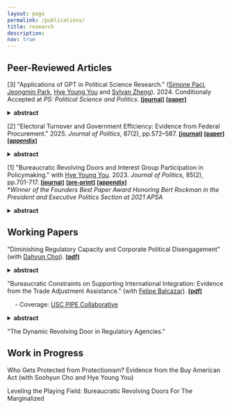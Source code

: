 ```yaml
---
layout: page
permalink: /publications/
title: research
description:   
nav: true
---
```


## Peer-Reviewed Articles
[3] "Applications of GPT in Political Science Research." (<a href='https://www.simonepaci.com'>Simone Paci</a>, <a href='https://jeongminpark-ps.github.io/'>Jeongmin Park</a>, <a href='https://hyeyoungyou.com'>Hye Young You</a> and <a href='https://sylvan.fish/about/'>Sylvan Zheng</a>). 2024. Conditionaly Accepted at _PS: Political Science and Politics_. **<a href='https://doi.org/10.1017/S1049096525000046'><font size="2"> [journal]</font></a>** **<a href='https://kyuwon-lee.github.io/research/gpt_polisci.pdf'><font size="2"> [paper]</font></a>** 
<details>
      <summary><b>abstract</b></summary>
      This paper explores the transformative role of GPT in political science research, demonstrating its potential to streamline data collection and analysis processes. By automating the extraction of information from diverse data sources—such as historical documents, meeting minutes, news articles, and unstructured digital content—GPT significantly reduces the time and financial resources traditionally required for data management. We explore how GPT’s capabilities complement the work of human research assistants, combining automated efficiency with human oversight to enhance both the reliability and depth of research outputs. The integration of GPT not only makes comprehensive data collection and analysis accessible to researchers with limited resources, it also enhances the overall efficiency and scope of research in political science. This article underscores the increasing importance of artificial intelligence tools in advancing empirical research within the field.
</details>    
<p/> 
 
[2] "Electoral Turnover and Government Efficiency: Evidence from Federal Procurement." 2025. _Journal of Politics_, 87(2), pp.572–587. **<a href='https://www.journals.uchicago.edu/doi/10.1086/732954'><font size="2"> [journal]</font></a>** **<a href='https://kyuwon-lee.github.io/research/jop_revision.pdf'><font size="2"> [paper]</font></a>**   **<a href='https://kyuwon-lee.github.io/research/appendix_v20.pdf'><font size="2"> [appendix]</font></a>** 
<details><summary><b>abstract</b></summary>
      The president's dominant influence on administrative policymaking has sparked public concerns about resulting inefficiencies at federal agencies. I examine how the possibility of future electoral turnover can limit agencies' engagement in presidential favoritism, focusing on policy areas where Congress can use informal means to constrain agencies' actions under the separation of powers system. In those areas, forward-looking agencies might alter their behavior to accommodate future constraints from the opposition Congress, even given substantial presidential influence. I evaluate these incentives using federal contract data in the United States. I find that as the probability of congressional turnover increases, federal agencies under unified government are more likely to award lower-cost contracts through competitive bidding in the expectation that the future Congress might compel agencies to abandon non-competitive contracts given to firms politically connected to the president. My findings challenge the dominant perspective that electoral turnover necessarily degrades bureaucratic performance.
</details>
<p/>

 
[1] "Bureaucratic Revolving Doors and Interest Group Participation in Policymaking." with <a href='https://hyeyoungyou.com'>Hye Young You</a>. 2023. _Journal of Politics_, 85(2), pp.701-717. **<a href='https://www.journals.uchicago.edu/doi/10.1086/722340'><font size="2"> [journal]</font></a>**   **<a href='https://kyuwon-lee.github.io/research/jop_manuscript.pdf'><font size="2"> [pre-print]</font></a>**   **<a href='https://kyuwon-lee.github.io/research/online_appendix.pdf'><font size="2"> [appendix]</font></a>**  
*_Winner of the Founders Best Paper Award Honoring Bert Rockman in the President and Executive Politics Section at 2021 APSA_
<details>
      <summary><b>abstract</b></summary>
      There is growing concern about the movement of individuals from private sectors to bureaucracies, yet it is unclear how bureaucratic revolving doors affect connected firms’ political participation. We argue that when connected individuals enter government, connected firms reduce their proactive forms of participation because their connected bureaucrats possess firm-specific technical and legal knowledge to help them achieve their policy objectives. We test our intuition by constructing a novel data set on career trajectories of bureaucrats in the Office of the US Trade Representative (USTR) and firms that are connected to USTR’s revolving-door bureaucrats. Empirical results show that firms with connections to USTR bureaucrats decrease their lobbying spending and participation on advisory committees under the USTR. The decrease in political participation is stronger when connected bureaucrats are more influential in policy production. Our findings suggest that decreases in interest groups’ political activities might not imply that their influence on policy making is diminished.
</details>    
<p/>
      
## Working Papers 
"Diminishing Regulatory Capacity and Corporate Political Disengagement" (with <a href='https://dahyunc.github.io'>Dahyun Choi</a>).   **<a href='https://osf.io/preprints/osf/ymqds'><font size="2"> [pdf]</font></a>**
<details>
      <summary><b>abstract</b></summary>
      Although there are public concerns about the declining capacity of regulatory agencies and its impact on regulatory outcomes, such decline might also lead regulated firms to disengage from politics. We examine whether and how firms reduce their campaign contributions in response to decreases in state-level regulatory capacity. To do so, we collect original data on the workforce size of U.S. state environmental agencies and leverage variation in workforce shocks that arise from the gap between actual and appropriated workforce sizes. Our analysis reveals that workforce shocks to state environmental agencies reduce regulated firms' donations to state legislators—particularly to those in the majority party and to Democratic legislators. Additional analysis suggests that reductions in regulated firms’ contributions are driven by access-seeking motives. Workforce shocks also reduce firms' environmental issue-related lobbying at the federal level. Overall, this article provides a picture of how diminishing regulatory capacity can shape corporate political activity.
</details>    
<p/>

    
"Bureaucratic Constraints on Supporting International Integration: Evidence from the Trade Adjustment Assistance." (with <a href='https://cfbalcazar.github.io'>Felipe Balcazar</a>).  **<a href='https://papers.ssrn.com/sol3/papers.cfm?abstract_id=5389077'><font size="2"> [pdf]</font></a>**

&emsp;      - Coverage: <a href='https://priceschool.usc.edu/news/delayed-government-benefits-workers-free-trade/'>USC PIPE Collaborative</a>

<details>
      <summary><b>abstract</b></summary>
      Scholars have long argued that international integration can be sustained by providing sufficient government compensation to workers harmed by import competition. We argue that the success of such compensation also depends on the bureaucracies tasked with implementing it. Specifically, bureaucratic delays in delivering benefits to affected workers can erode trust in the government's capacity to mitigate the adverse effects of import competition, thereby weakening public support for international integration. We test this theory using the U.S. Trade Adjustment Assistance (TAA) program. Leveraging quasi-random assignment of TAA petitions to individual bureaucrats, we find that bureaucrat-driven delays in processing petitions shift voting behavior and public attitudes in the affected communities  against international integration and the government. The effects are stronger where information about TAA delays is more likely to reach citizens. Our findings highlight broader political consequences of bureaucratic performance than previously considered.
</details>  
<p/>    

    
"The Dynamic Revolving Door in Regulatory Agencies."     

## Work in Progress
Who Gets Protected from Protectionism? Evidence from the Buy American Act (with Soohyun Cho and Hye Young You)

Leveling the Playing Field: Bureaucratic Revolving Doors For The Marginalized
